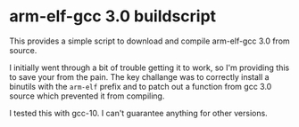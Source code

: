 # arm-elf-gcc 3.0 buildscript

This provides a simple script to download and compile arm-elf-gcc 3.0 from source.

I initially went through a bit of trouble getting it to work, so I'm providing this to save your from the pain.
The key challange was to correctly install a binutils with the `arm-elf` prefix and to patch out a function from gcc 3.0 source which prevented it from compiling.

I tested this with gcc-10. I can't guarantee anything for other versions.
